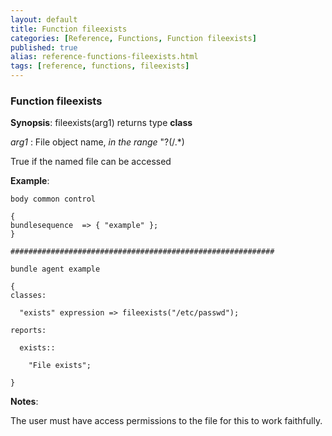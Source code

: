 ```yaml
---
layout: default
title: Function fileexists
categories: [Reference, Functions, Function fileexists]
published: true
alias: reference-functions-fileexists.html
tags: [reference, functions, fileexists]
---
```


### Function fileexists

**Synopsis**: fileexists(arg1) returns type **class**

  
 *arg1* : File object name, *in the range* "?(/.\*)   

True if the named file can be accessed

**Example**:  
   

```cf3
body common control

{
bundlesequence  => { "example" };
}

###########################################################

bundle agent example

{     
classes:

  "exists" expression => fileexists("/etc/passwd");

reports:

  exists::

    "File exists";

}
```

**Notes**:  
   

The user must have access permissions to the file for this to work
faithfully.
